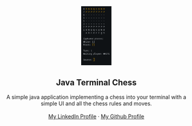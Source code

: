 <div align="center">
  <a href="[https://github.com/matheusAlvarenga/nodejs-clean-architecture](https://github.com/matheusAlvarenga/java-chess)">
    <img src="cover.png" alt="Logo" width="80">
  </a>

<h2 align="center">Java Terminal Chess</h2>
  <p align="center">
    A simple java application implementing a chess into your terminal with a simple UI and all the chess rules and moves. 
    <br />
    <br />
    <a href="https://br.linkedin.com/in/matheus-alvarenga-de-oliveira">My LinkedIn Profile</a>
    ·
    <a href="https://github.com/matheusAlvarenga">My Github Profile</a>
</div>
